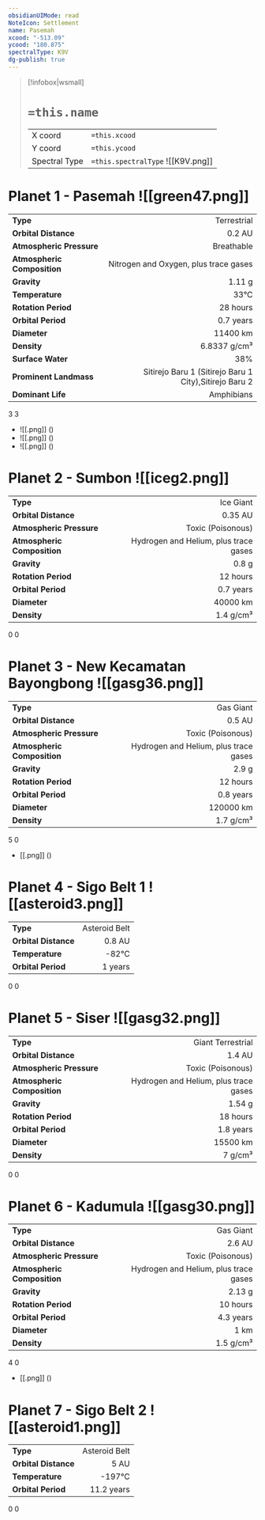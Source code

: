 ```yaml
---
obsidianUIMode: read
NoteIcon: Settlement
name: Pasemah
xcood: "-513.09"
ycood: "180.875"
spectralType: K9V
dg-publish: true
---
```

> [!infobox|wsmall]
> # `=this.name`
> | | |
> | - | - |
> | X coord | `=this.xcood` |
> | Y coord| `=this.ycood` |
> | Spectral Type | `=this.spectralType` ![[K9V.png]] |

# Planet 1 - Pasemah ![[green47.png]]
|                             |                           |
| --------------------------- | -------------------------:|
| **Type**                    |             Terrestrial |
| **Orbital Distance**        |   0.2 AU |
| **Atmospheric Pressure**    |       Breathable |
| **Atmospheric Composition** |      Nitrogen and Oxygen, plus trace gases |
| **Gravity**                 |        1.11 g |
| **Temperature**             |    33°C |
| **Rotation Period**         |  28 hours |
| **Orbital Period** | 0.7 years |
| **Diameter**                |      11400 km | 
| **Density**                 |    6.8337 g/cm³ |
| **Surface Water**           |           38% | 
| **Prominent Landmass**      |         Sitirejo Baru 1 (Sitirejo Baru 1 City),Sitirejo Baru 2 | 
| **Dominant Life**           |         Amphibians |



3
3

- ![[.png]]  ()
- ![[.png]]  ()
- ![[.png]]  ()


# Planet 2 - Sumbon ![[iceg2.png]]
|                             |                           |
| --------------------------- | -------------------------:|
| **Type**                    |             Ice Giant |
| **Orbital Distance**        |   0.35 AU |
| **Atmospheric Pressure**    |       Toxic (Poisonous) |
| **Atmospheric Composition** |      Hydrogen and Helium, plus trace gases |
| **Gravity**                 |        0.8 g |
| **Rotation Period**         |  12 hours |
| **Orbital Period** | 0.7 years |
| **Diameter**                |      40000 km | 
| **Density**                 |    1.4 g/cm³ |



0
0



# Planet 3 - New Kecamatan Bayongbong ![[gasg36.png]]
|                             |                           |
| --------------------------- | -------------------------:|
| **Type**                    |             Gas Giant |
| **Orbital Distance**        |   0.5 AU |
| **Atmospheric Pressure**    |       Toxic (Poisonous) |
| **Atmospheric Composition** |      Hydrogen and Helium, plus trace gases |
| **Gravity**                 |        2.9 g |
| **Rotation Period**         |  12 hours |
| **Orbital Period** | 0.8 years |
| **Diameter**                |      120000 km | 
| **Density**                 |    1.7 g/cm³ |



5
0

- [[.png]]  ()

# Planet 4 - Sigo Belt 1 ![[asteroid3.png]]
|                             |                           |
| --------------------------- | -------------------------:|
| **Type**                    |             Asteroid Belt |
| **Orbital Distance**        |   0.8 AU |
| **Temperature**             |    -82°C |
| **Orbital Period** | 1 years |



0
0



# Planet 5 - Siser ![[gasg32.png]]
|                             |                           |
| --------------------------- | -------------------------:|
| **Type**                    |             Giant Terrestrial |
| **Orbital Distance**        |   1.4 AU |
| **Atmospheric Pressure**    |       Toxic (Poisonous) |
| **Atmospheric Composition** |      Hydrogen and Helium, plus trace gases |
| **Gravity**                 |        1.54 g |
| **Rotation Period**         |  18 hours |
| **Orbital Period** | 1.8 years |
| **Diameter**                |      15500 km | 
| **Density**                 |    7 g/cm³ |



0
0



# Planet 6 - Kadumula ![[gasg30.png]]
|                             |                           |
| --------------------------- | -------------------------:|
| **Type**                    |             Gas Giant |
| **Orbital Distance**        |   2.6 AU |
| **Atmospheric Pressure**    |       Toxic (Poisonous) |
| **Atmospheric Composition** |      Hydrogen and Helium, plus trace gases |
| **Gravity**                 |        2.13 g |
| **Rotation Period**         |  10 hours |
| **Orbital Period** | 4.3 years |
| **Diameter**                |      1 km | 
| **Density**                 |    1.5 g/cm³ |



4
0

- [[.png]]  ()

# Planet 7 - Sigo Belt 2 ![[asteroid1.png]]
|                             |                           |
| --------------------------- | -------------------------:|
| **Type**                    |             Asteroid Belt |
| **Orbital Distance**        |   5 AU |
| **Temperature**             |    -197°C |
| **Orbital Period** | 11.2 years |



0
0



